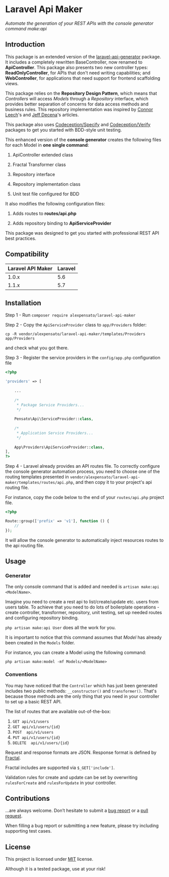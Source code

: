 # Laravel Api Maker

*Automate the generation of your REST APIs with the console generator command make:api*

## Introduction

This package is an extended version of the [laravel-api-generator](https://github.com/arrilot/laravel-api-generator) package.
It includes a completely rewritten BaseController, now renamed to **ApiController**. This package also presents two new controller types: 
**ReadOnlyController**, for APIs that don't need writing capabilities; and **WebController**, 
for applications that need support for frontend scaffolding views.

This package relies on the **Repository Design Pattern**, which means that *Controllers* will access *Models* through a 
*Repository* interface, which provides better separation of concerns for data access methods and business rules.
This repository implementation was inspired by [Connor Leech](https://medium.com/employbl/use-the-repository-design-pattern-in-a-laravel-application-13f0b46a3dce)'s 
and [Jeff Decena](https://medium.com/@jsdecena/refactor-the-simple-tdd-in-laravel-a92dd48f2cdd)'s articles.

This package also uses [Codeception/Specify](https://github.com/Codeception/Specify) and [Codeception/Verify](https://github.com/Codeception/Verify) packages 
to get you started with BDD-style unit testing.

This enhanced version of the **console generator** creates the following files for each Model in **one single command**:

1. ApiController extended class
 
2. Fractal Transformer class
 
3. Repository interface 
 
4. Repository implementation class

5. Unit test file configured for BDD

It also modifies the following configuration files:

1. Adds routes to **routes/api.php**

2. Adds repository binding to **ApiServiceProvider**

This package was designed to get you started with professional REST API best practices.

## Compatibility

Laravel API Maker  | Laravel
------------------ | ----------------
1.0.x              | 5.6
1.1.x              | 5.7


## Installation

Step 1 - Run ```composer require alexpensato/laravel-api-maker```

Step 2 - Copy the `ApiServiceProvider` class to `app/Providers` folder:

  ```cp -R vendor/alexpensato/laravel-api-maker/templates/Providers app/Providers``` 

  and check what you got there.

Step 3 - Register the service providers in the `config/app.php` configuration file

```php
<?php

'providers' => [
    
    ...
    
    /*
     * Package Service Providers...
     */
    
    Pensato\Api\ServiceProvider::class,
    
    /*
     * Application Service Providers...
     */
    
    App\Providers\ApiServiceProvider::class,
],
?>
```

Step 4 - Laravel already provides an API routes file. To correctly configure the console generator automation process,
you need to choose one of the routing templates presented in `vendor/alexpensato/laravel-api-maker/templates/routes/api.php`, 
and then copy it to your project's api routing file. 

For instance, copy the code below to the end of your `routes/api.php` project file.

```php
<?php

Route::group(['prefix' => 'v1'], function () {
    //
});
```

It will allow the console generator to automatically inject resources routes to the api routing file.

## Usage

### Generator

The only console command that is added and needed is ```artisan make:api <ModelName>```.

Imagine you need to create a rest api to list/create/update etc. users from users table.
To achieve that you need to do lots of boilerplate operations - create controller, transformer, repository, 
unit testing, set up needed routes and configuring repository binding.

```php artisan make:api User``` does all the work for you.

It is important to notice that this command assumes that *Model* has already been created in the `Models` folder.

For instance, you can create a Model using the following command:

```php artisan make:model -mf Models/<ModelName>```

### Conventions

You may have noticed that the `Controller` which has just been generated includes two public methods: `__constructor()` and `transformer()`.
That's because those methods are the only thing that you need in your controller to set up a basic REST API.

The list of routes that are available out-of-the-box:

1. `GET api/v1/users`
2. `GET api/v1/users/{id}`
3. `POST  api/v1/users`
4. `PUT api/v1/users/{id}`
5. `DELETE  api/v1/users/{id}`

Request and response formats are JSON. Response format is defined by [Fractal](https://github.com/thephpleague/fractal).

Fractal includes are supported via `$_GET['include']`.

Validation rules for create and update can be set by overwriting `rulesForCreate` and `rulesForUpdate` in your controller.

## Contributions

…are always welcome.
Don’t hesitate to submit a [bug report](https://github.com/alexpensato/laravel-api-maker/issues) or 
a [pull request](https://github.com/alexpensato/laravel-api-maker/pulls).

When filling a bug report or submitting a new feature, please try including supporting test cases.


## License

This project is licensed under [MIT](https://opensource.org/licenses/MIT) license.

Although it is a tested package, use at your risk!